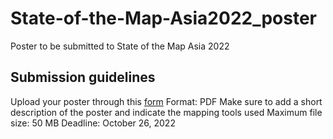 # State-of-the-Map-Asia2022_poster
Poster to be submitted to State of the Map Asia 2022

## Submission guidelines
Upload your poster through this [form](https://docs.google.com/forms/d/1J8nyBjI7FxAplLC91Cdi5XpO92XMSyWetNd1ASGxF60/viewform?edit_requested=true)
Format: PDF
Make sure to add a short description of the poster and indicate the mapping tools used
Maximum file size: 50 MB
Deadline: October 26, 2022

